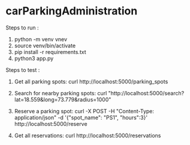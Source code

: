 # carParkingAdministration

Steps to run :
1. python -m venv vnev
2. source venv/bin/activate
3. pip install -r requirements.txt
4. python3 app.py


Steps to test :
1. Get all parking spots:
curl http://localhost:5000/parking_spots

2. Search for nearby parking spots:
curl "http://localhost:5000/search?lat=18.559&long=73.779&radius=1000"

3. Reserve a parking spot:
curl -X POST -H "Content-Type: application/json" -d '{"spot_name": "PS1", "hours":3}' http://localhost:5000/reserve

4. Get all reservations:
curl http://localhost:5000/reservations
